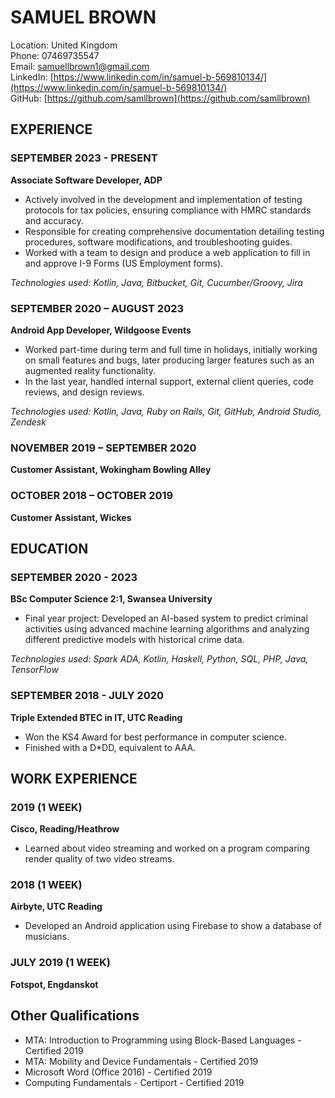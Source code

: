 # SAMUEL BROWN
Location: United Kingdom  
Phone: 07469735547  
Email: samuellbrown1@gmail.com  
LinkedIn: [https://www.linkedin.com/in/samuel-b-569810134/](https://www.linkedin.com/in/samuel-b-569810134/)  
GitHub: [https://github.com/samllbrown](https://github.com/samllbrown)

## EXPERIENCE

### SEPTEMBER 2023 - PRESENT
**Associate Software Developer, ADP**  
- Actively involved in the development and implementation of testing protocols for tax policies, ensuring compliance with HMRC standards and accuracy.
- Responsible for creating comprehensive documentation detailing testing procedures, software modifications, and troubleshooting guides.
- Worked with a team to design and produce a web application to fill in and approve I-9 Forms (US Employment forms).

_Technologies used: Kotlin, Java, Bitbucket, Git, Cucumber/Groovy, Jira_

### SEPTEMBER 2020 – AUGUST 2023
**Android App Developer, Wildgoose Events**  
- Worked part-time during term and full time in holidays, initially working on small features and bugs, later producing larger features such as an augmented reality functionality.
- In the last year, handled internal support, external client queries, code reviews, and design reviews.

_Technologies used: Kotlin, Java, Ruby on Rails, Git, GitHub, Android Studio, Zendesk_

### NOVEMBER 2019 – SEPTEMBER 2020
**Customer Assistant, Wokingham Bowling Alley**

### OCTOBER 2018 – OCTOBER 2019
**Customer Assistant, Wickes**

## EDUCATION

### SEPTEMBER 2020 - 2023
**BSc Computer Science 2:1, Swansea University**  
- Final year project: Developed an AI-based system to predict criminal activities using advanced machine learning algorithms and analyzing different predictive models with historical crime data.

_Technologies used: Spark ADA, Kotlin, Haskell, Python, SQL, PHP, Java, TensorFlow_

### SEPTEMBER 2018 - JULY 2020
**Triple Extended BTEC in IT, UTC Reading**  
- Won the KS4 Award for best performance in computer science.
- Finished with a D*DD, equivalent to AAA.

## WORK EXPERIENCE

### 2019 (1 WEEK)
**Cisco, Reading/Heathrow**  
- Learned about video streaming and worked on a program comparing render quality of two video streams.

### 2018 (1 WEEK)
**Airbyte, UTC Reading**  
- Developed an Android application using Firebase to show a database of musicians.

### JULY 2019 (1 WEEK)
**Fotspot, Engdanskot**

## Other Qualifications
- MTA: Introduction to Programming using Block-Based Languages - Certified 2019
- MTA: Mobility and Device Fundamentals - Certified 2019
- Microsoft Word (Office 2016) - Certified 2019
- Computing Fundamentals - Certiport - Certified 2019
